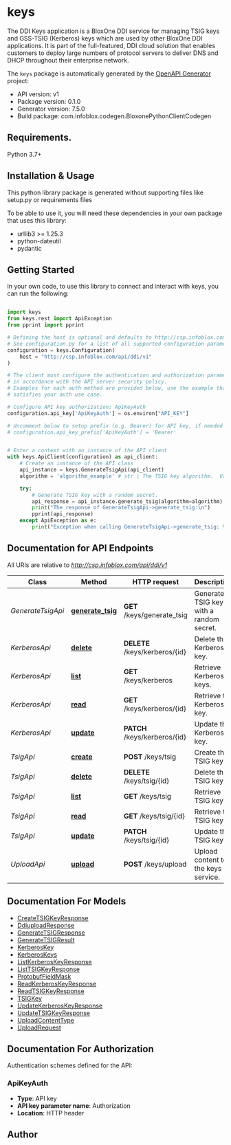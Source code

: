 # keys
The DDI Keys application is a BloxOne DDI service for managing TSIG keys and GSS-TSIG (Kerberos) keys which are used by other BloxOne DDI applications. It is part of the full-featured, DDI cloud solution that enables customers to deploy large numbers of protocol servers to deliver DNS and DHCP throughout their enterprise network.   

The `keys` package is automatically generated by the [OpenAPI Generator](https://openapi-generator.tech) project:

- API version: v1
- Package version: 0.1.0
- Generator version: 7.5.0
- Build package: com.infoblox.codegen.BloxonePythonClientCodegen

## Requirements.

Python 3.7+

## Installation & Usage

This python library package is generated without supporting files like setup.py or requirements files

To be able to use it, you will need these dependencies in your own package that uses this library:

* urllib3 >= 1.25.3
* python-dateutil
* pydantic

## Getting Started

In your own code, to use this library to connect and interact with keys,
you can run the following:

```python

import keys
from keys.rest import ApiException
from pprint import pprint

# Defining the host is optional and defaults to http://csp.infoblox.com/api/ddi/v1
# See configuration.py for a list of all supported configuration parameters.
configuration = keys.Configuration(
    host = "http://csp.infoblox.com/api/ddi/v1"
)

# The client must configure the authentication and authorization parameters
# in accordance with the API server security policy.
# Examples for each auth method are provided below, use the example that
# satisfies your auth use case.

# Configure API key authorization: ApiKeyAuth
configuration.api_key['ApiKeyAuth'] = os.environ["API_KEY"]

# Uncomment below to setup prefix (e.g. Bearer) for API key, if needed
# configuration.api_key_prefix['ApiKeyAuth'] = 'Bearer'


# Enter a context with an instance of the API client
with keys.ApiClient(configuration) as api_client:
    # Create an instance of the API class
    api_instance = keys.GenerateTsigApi(api_client)
    algorithm = 'algorithm_example' # str | The TSIG key algorithm.  Valid values are: * _hmac_sha256_ * _hmac_sha1_ * _hmac_sha224_ * _hmac_sha384_ * _hmac_sha512_  Defaults to _hmac_sha256_. (optional)

    try:
        # Generate TSIG key with a random secret.
        api_response = api_instance.generate_tsig(algorithm=algorithm)
        print("The response of GenerateTsigApi->generate_tsig:\n")
        pprint(api_response)
    except ApiException as e:
        print("Exception when calling GenerateTsigApi->generate_tsig: %s\n" % e)

```

## Documentation for API Endpoints

All URIs are relative to *http://csp.infoblox.com/api/ddi/v1*

Class | Method | HTTP request | Description
------------ | ------------- | ------------- | -------------
*GenerateTsigApi* | [**generate_tsig**](keys/docs/GenerateTsigApi.md#generate_tsig) | **GET** /keys/generate_tsig | Generate TSIG key with a random secret.
*KerberosApi* | [**delete**](keys/docs/KerberosApi.md#delete) | **DELETE** /keys/kerberos/{id} | Delete the Kerberos key.
*KerberosApi* | [**list**](keys/docs/KerberosApi.md#list) | **GET** /keys/kerberos | Retrieve Kerberos keys.
*KerberosApi* | [**read**](keys/docs/KerberosApi.md#read) | **GET** /keys/kerberos/{id} | Retrieve the Kerberos key.
*KerberosApi* | [**update**](keys/docs/KerberosApi.md#update) | **PATCH** /keys/kerberos/{id} | Update the Kerberos key.
*TsigApi* | [**create**](keys/docs/TsigApi.md#create) | **POST** /keys/tsig | Create the TSIG key.
*TsigApi* | [**delete**](keys/docs/TsigApi.md#delete) | **DELETE** /keys/tsig/{id} | Delete the TSIG key.
*TsigApi* | [**list**](keys/docs/TsigApi.md#list) | **GET** /keys/tsig | Retrieve TSIG keys.
*TsigApi* | [**read**](keys/docs/TsigApi.md#read) | **GET** /keys/tsig/{id} | Retrieve the TSIG key.
*TsigApi* | [**update**](keys/docs/TsigApi.md#update) | **PATCH** /keys/tsig/{id} | Update the TSIG key.
*UploadApi* | [**upload**](keys/docs/UploadApi.md#upload) | **POST** /keys/upload | Upload content to the keys service.


## Documentation For Models

 - [CreateTSIGKeyResponse](keys/docs/CreateTSIGKeyResponse.md)
 - [DdiuploadResponse](keys/docs/DdiuploadResponse.md)
 - [GenerateTSIGResponse](keys/docs/GenerateTSIGResponse.md)
 - [GenerateTSIGResult](keys/docs/GenerateTSIGResult.md)
 - [KerberosKey](keys/docs/KerberosKey.md)
 - [KerberosKeys](keys/docs/KerberosKeys.md)
 - [ListKerberosKeyResponse](keys/docs/ListKerberosKeyResponse.md)
 - [ListTSIGKeyResponse](keys/docs/ListTSIGKeyResponse.md)
 - [ProtobufFieldMask](keys/docs/ProtobufFieldMask.md)
 - [ReadKerberosKeyResponse](keys/docs/ReadKerberosKeyResponse.md)
 - [ReadTSIGKeyResponse](keys/docs/ReadTSIGKeyResponse.md)
 - [TSIGKey](keys/docs/TSIGKey.md)
 - [UpdateKerberosKeyResponse](keys/docs/UpdateKerberosKeyResponse.md)
 - [UpdateTSIGKeyResponse](keys/docs/UpdateTSIGKeyResponse.md)
 - [UploadContentType](keys/docs/UploadContentType.md)
 - [UploadRequest](keys/docs/UploadRequest.md)


<a id="documentation-for-authorization"></a>
## Documentation For Authorization


Authentication schemes defined for the API:
<a id="ApiKeyAuth"></a>
### ApiKeyAuth

- **Type**: API key
- **API key parameter name**: Authorization
- **Location**: HTTP header


## Author




